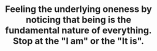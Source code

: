 ---
title: 'Feeling the underlying oneness by noticing that being is the fundamental nature of everything. Stop at the "I am" or the "It is".'
tags: nonduality
---